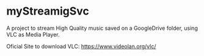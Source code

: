 # myStreamigSvc
A project to stream High Quality music saved on a GoogleDrive folder, using VLC as Media Player.

Oficial Site to download VLC:
https://www.videolan.org/vlc/

